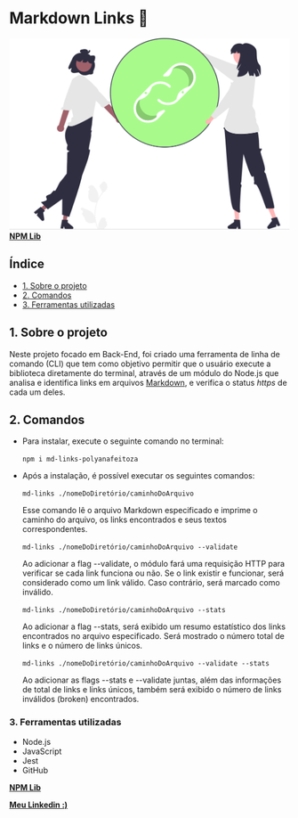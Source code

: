 # Markdown Links 🔗
![Imagem de link](src/md-links.svg)
  **[NPM Lib](https://www.npmjs.com/package/md-links-polyanafeitoza)**

## Índice
* [1. Sobre o projeto](#1-sobre-o-projeto)
* [2. Comandos](#2-comandos)
* [3. Ferramentas utilizadas](#3-ferramentas-utilizadas)

## 1. Sobre o projeto

Neste projeto focado em Back-End, foi criado uma ferramenta de linha de comando (CLI) que tem como objetivo permitir que o usuário execute a biblioteca diretamente do terminal, através de um módulo do Node.js que analisa e identifica links em arquivos [Markdown](https://pt.wikipedia.org/wiki/Markdown), e verifica o status _https_ de cada um deles.


## 2. Comandos

* Para instalar, execute o seguinte comando no terminal:

  `npm i md-links-polyanafeitoza`

* Após a instalação, é possível executar os seguintes comandos:

  `md-links ./nomeDoDiretório/caminhoDoArquivo`

  Esse comando lê o arquivo Markdown especificado e imprime o caminho do arquivo, os links encontrados e seus textos correspondentes.

  `md-links ./nomeDoDiretório/caminhoDoArquivo --validate`

  Ao adicionar a flag --validate, o módulo fará uma requisição HTTP para verificar se cada link funciona ou não. Se o link existir e funcionar, será considerado como um link válido. Caso contrário, será marcado como inválido.

  `md-links ./nomeDoDiretório/caminhoDoArquivo --stats`

  Ao adicionar a flag --stats, será exibido um resumo estatístico dos links encontrados no arquivo especificado. Será mostrado o número total de links e o número de links únicos.

  `md-links ./nomeDoDiretório/caminhoDoArquivo --validate --stats`

  Ao adicionar as flags --stats e --validate juntas, além das informações de total de links e links únicos, também será exibido o número de links inválidos (broken) encontrados.

### 3. Ferramentas utilizadas

* Node.js
* JavaScript
* Jest
* GitHub

**[NPM Lib](https://www.npmjs.com/package/md-links-polyanafeitoza)**

**[Meu Linkedin :)](https://www.linkedin.com/in/polyftza/)**

